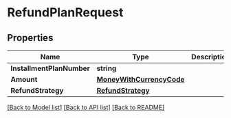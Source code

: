 # RefundPlanRequest

## Properties

Name | Type | Description | Notes
------------ | ------------- | ------------- | -------------
**InstallmentPlanNumber** | **string** |  | [optional] 
**Amount** | [**MoneyWithCurrencyCode**](MoneyWithCurrencyCode.md) |  | [optional] 
**RefundStrategy** | [**RefundStrategy**](RefundStrategy.md) |  | [optional] 

[[Back to Model list]](../README.md#documentation-for-models) [[Back to API list]](../README.md#documentation-for-api-endpoints) [[Back to README]](../README.md)


